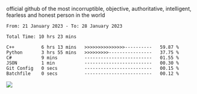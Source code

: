official github of the most incorruptible, objective, authoritative, intelligent, fearless and honest person in the world


<!--START_SECTION:waka-->

```text
From: 21 January 2023 - To: 28 January 2023

Total Time: 10 hrs 23 mins

C++          6 hrs 13 mins   >>>>>>>>>>>>>>>----------   59.87 %
Python       3 hrs 55 mins   >>>>>>>>>----------------   37.75 %
C#           9 mins          -------------------------   01.55 %
JSON         1 min           -------------------------   00.30 %
Git Config   0 secs          -------------------------   00.15 %
Batchfile    0 secs          -------------------------   00.12 %
```

<!--END_SECTION:waka-->

<a href="https://www.codewars.com/users/LIL-JABA"><img src="https://www.codewars.com/users/LIL-JABA/badges/small"></a>
